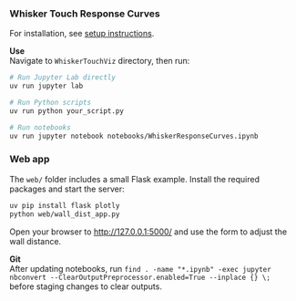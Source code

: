 ### Whisker Touch Response Curves

For installation, see [setup instructions](setup/SETUP.md).

**Use**  
Navigate to `WhiskerTouchViz` directory, then run:

```bash
# Run Jupyter Lab directly
uv run jupyter lab

# Run Python scripts
uv run python your_script.py

# Run notebooks
uv run jupyter notebook notebooks/WhiskerResponseCurves.ipynb
```

### Web app

The `web/` folder includes a small Flask example.
Install the required packages and start the server:

```bash
uv pip install flask plotly
python web/wall_dist_app.py
```

Open your browser to <http://127.0.0.1:5000/> and use the form to adjust
the wall distance.


**Git**  
After updating notebooks, run `find . -name "*.ipynb" -exec jupyter nbconvert --ClearOutputPreprocessor.enabled=True --inplace {} \;` before staging changes to clear outputs.
